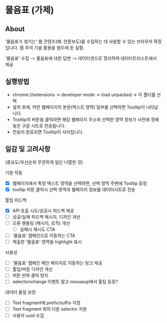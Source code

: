# 물음표 (가제)

## About 

'물음표가 생기는' 웹 콘텐츠(예: 언론보도)를 수집하는 데 사용할 수 있는 브라우저 확장입니다. 웹 주석 기술 활용을 염두에 둔 실험.

'물음표' 수집 -> 물음표에 대한 답변 -> 데이터셋으로 정리하여 데이터트러스트에서 제공

## 실행방법

- chrome://extensions -> developer mode -> load unpacked -> 이 폴더를 선택
- 설치 후에, 어떤 웹페이지의 본문(텍스트 영역) 일부를 선택하면 Tooltip이 나타납니다.
- Tooltip의 버튼을 클릭하면 해당 웹페이지 주소와 선택한 영역 정보가 사전에 정해놓은 구글 시트로 전송됩니다.
- 전송이 완료되면 Tooltip이 사라집니다.

## 일감 및 고려사항

(중요도/우선순위 무관하게 일단 나열한 것)

기본 작동
- [x] 웹페이지에서 특정 텍스트 영역을 선택하면, 선택 영역 주변에 Tooltip 등장
- [x] tooltip 버튼 클릭시 선택 영역과 웹페이지 정보를 데이터시트로 전송

툴팁 피드백
- [x] API 호출 시도/성공시 피드백 제공
- [ ] 성공/실패 피드백 메시지, 디자인 개선
- [ ] 오류 핸들링 (메시지, 로직) 개선
  - [ ] 실패시 재시도 CTA
- [ ] ‘물음표’ 캠페인으로 이동하는 CTA
- [ ] 제출한 '물음표' 영역을 highlight 표시

사용성
- [ ] ‘물음표’ 캠페인 메인 페이지로 이동하는 링크 제공
- [ ] 툴팁/버튼 디자인 개선
- [ ] 버튼 반복 클릭 방지
- [ ] selectionchange 이벤트 말고 mouseup에서 툴팁 등장?

데이터 품질 보장
- [ ] Text fragment에 prefix/suffix 지정
- [ ] Text fragment 외의 다른 selector 지원
- [ ] 사용자 uuid 수집
